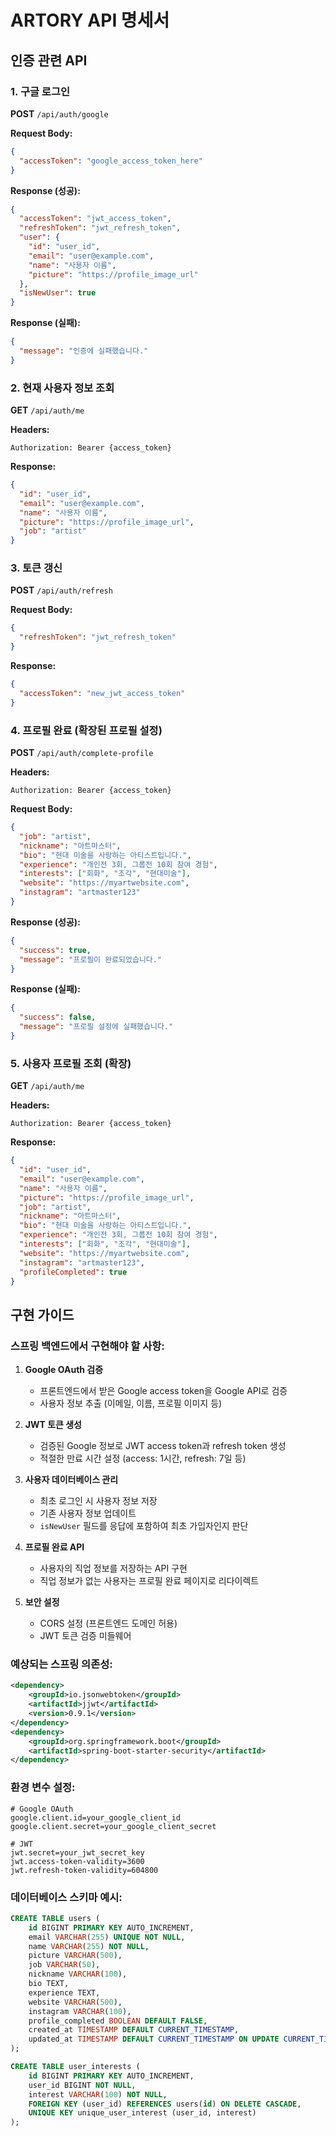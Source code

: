 # ARTORY API 명세서

## 인증 관련 API

### 1. 구글 로그인

**POST** `/api/auth/google`

**Request Body:**

```json
{
  "accessToken": "google_access_token_here"
}
```

**Response (성공):**

```json
{
  "accessToken": "jwt_access_token",
  "refreshToken": "jwt_refresh_token",
  "user": {
    "id": "user_id",
    "email": "user@example.com",
    "name": "사용자 이름",
    "picture": "https://profile_image_url"
  },
  "isNewUser": true
}
```

**Response (실패):**

```json
{
  "message": "인증에 실패했습니다."
}
```

### 2. 현재 사용자 정보 조회

**GET** `/api/auth/me`

**Headers:**

```
Authorization: Bearer {access_token}
```

**Response:**

```json
{
  "id": "user_id",
  "email": "user@example.com",
  "name": "사용자 이름",
  "picture": "https://profile_image_url",
  "job": "artist"
}
```

### 3. 토큰 갱신

**POST** `/api/auth/refresh`

**Request Body:**

```json
{
  "refreshToken": "jwt_refresh_token"
}
```

**Response:**

```json
{
  "accessToken": "new_jwt_access_token"
}
```

### 4. 프로필 완료 (확장된 프로필 설정)

**POST** `/api/auth/complete-profile`

**Headers:**

```
Authorization: Bearer {access_token}
```

**Request Body:**

```json
{
  "job": "artist",
  "nickname": "아트마스터",
  "bio": "현대 미술을 사랑하는 아티스트입니다.",
  "experience": "개인전 3회, 그룹전 10회 참여 경험",
  "interests": ["회화", "조각", "현대미술"],
  "website": "https://myartwebsite.com",
  "instagram": "artmaster123"
}
```

**Response (성공):**

```json
{
  "success": true,
  "message": "프로필이 완료되었습니다."
}
```

**Response (실패):**

```json
{
  "success": false,
  "message": "프로필 설정에 실패했습니다."
}
```

### 5. 사용자 프로필 조회 (확장)

**GET** `/api/auth/me`

**Headers:**

```
Authorization: Bearer {access_token}
```

**Response:**

```json
{
  "id": "user_id",
  "email": "user@example.com",
  "name": "사용자 이름",
  "picture": "https://profile_image_url",
  "job": "artist",
  "nickname": "아트마스터",
  "bio": "현대 미술을 사랑하는 아티스트입니다.",
  "experience": "개인전 3회, 그룹전 10회 참여 경험",
  "interests": ["회화", "조각", "현대미술"],
  "website": "https://myartwebsite.com",
  "instagram": "artmaster123",
  "profileCompleted": true
}
```

## 구현 가이드

### 스프링 백엔드에서 구현해야 할 사항:

1. **Google OAuth 검증**

   - 프론트엔드에서 받은 Google access token을 Google API로 검증
   - 사용자 정보 추출 (이메일, 이름, 프로필 이미지 등)

2. **JWT 토큰 생성**

   - 검증된 Google 정보로 JWT access token과 refresh token 생성
   - 적절한 만료 시간 설정 (access: 1시간, refresh: 7일 등)

3. **사용자 데이터베이스 관리**

   - 최초 로그인 시 사용자 정보 저장
   - 기존 사용자 정보 업데이트
   - `isNewUser` 필드를 응답에 포함하여 최초 가입자인지 판단

4. **프로필 완료 API**

   - 사용자의 직업 정보를 저장하는 API 구현
   - 직업 정보가 없는 사용자는 프로필 완료 페이지로 리다이렉트

5. **보안 설정**
   - CORS 설정 (프론트엔드 도메인 허용)
   - JWT 토큰 검증 미들웨어

### 예상되는 스프링 의존성:

```xml
<dependency>
    <groupId>io.jsonwebtoken</groupId>
    <artifactId>jjwt</artifactId>
    <version>0.9.1</version>
</dependency>
<dependency>
    <groupId>org.springframework.boot</groupId>
    <artifactId>spring-boot-starter-security</artifactId>
</dependency>
```

### 환경 변수 설정:

```properties
# Google OAuth
google.client.id=your_google_client_id
google.client.secret=your_google_client_secret

# JWT
jwt.secret=your_jwt_secret_key
jwt.access-token-validity=3600
jwt.refresh-token-validity=604800
```

### 데이터베이스 스키마 예시:

```sql
CREATE TABLE users (
    id BIGINT PRIMARY KEY AUTO_INCREMENT,
    email VARCHAR(255) UNIQUE NOT NULL,
    name VARCHAR(255) NOT NULL,
    picture VARCHAR(500),
    job VARCHAR(50),
    nickname VARCHAR(100),
    bio TEXT,
    experience TEXT,
    website VARCHAR(500),
    instagram VARCHAR(100),
    profile_completed BOOLEAN DEFAULT FALSE,
    created_at TIMESTAMP DEFAULT CURRENT_TIMESTAMP,
    updated_at TIMESTAMP DEFAULT CURRENT_TIMESTAMP ON UPDATE CURRENT_TIMESTAMP
);

CREATE TABLE user_interests (
    id BIGINT PRIMARY KEY AUTO_INCREMENT,
    user_id BIGINT NOT NULL,
    interest VARCHAR(100) NOT NULL,
    FOREIGN KEY (user_id) REFERENCES users(id) ON DELETE CASCADE,
    UNIQUE KEY unique_user_interest (user_id, interest)
);
```

